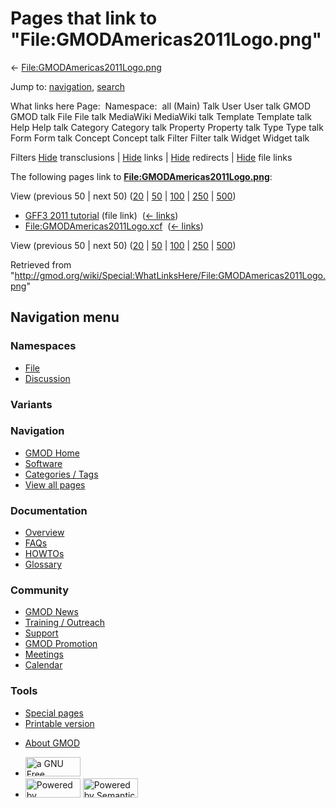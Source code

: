 <div id="mw-page-base" class="noprint">

</div>

<div id="mw-head-base" class="noprint">

</div>

<div id="content" class="mw-body" role="main">

<span id="top"></span>

<div id="mw-js-message" style="display:none;">

</div>



# <span dir="auto">Pages that link to "File:GMODAmericas2011Logo.png"</span>

<div id="bodyContent">

<div id="contentSub">

←
[File:GMODAmericas2011Logo.png](/wiki/File:GMODAmericas2011Logo.png "File:GMODAmericas2011Logo.png")

</div>

<div id="jump-to-nav" class="mw-jump">

Jump to: [navigation](#mw-navigation), [search](#p-search)

</div>

<div id="mw-content-text">

What links here Page:  Namespace:  all (Main) Talk User User talk GMOD
GMOD talk File File talk MediaWiki MediaWiki talk Template Template talk
Help Help talk Category Category talk Property Property talk Type Type
talk Form Form talk Concept Concept talk Filter Filter talk Widget
Widget talk

Filters
[Hide](/mediawiki/index.php?title=Special:WhatLinksHere/File:GMODAmericas2011Logo.png&hidetrans=1 "Special:WhatLinksHere/File:GMODAmericas2011Logo.png")
transclusions \|
[Hide](/mediawiki/index.php?title=Special:WhatLinksHere/File:GMODAmericas2011Logo.png&hidelinks=1 "Special:WhatLinksHere/File:GMODAmericas2011Logo.png")
links \|
[Hide](/mediawiki/index.php?title=Special:WhatLinksHere/File:GMODAmericas2011Logo.png&hideredirs=1 "Special:WhatLinksHere/File:GMODAmericas2011Logo.png")
redirects \|
[Hide](/mediawiki/index.php?title=Special:WhatLinksHere/File:GMODAmericas2011Logo.png&hideimages=1 "Special:WhatLinksHere/File:GMODAmericas2011Logo.png")
file links

The following pages link to
**[File:GMODAmericas2011Logo.png](/wiki/File:GMODAmericas2011Logo.png "File:GMODAmericas2011Logo.png")**:

View (previous 50 \| next 50)
([20](/mediawiki/index.php?title=Special:WhatLinksHere/File:GMODAmericas2011Logo.png&limit=20 "Special:WhatLinksHere/File:GMODAmericas2011Logo.png")
\|
[50](/mediawiki/index.php?title=Special:WhatLinksHere/File:GMODAmericas2011Logo.png&limit=50 "Special:WhatLinksHere/File:GMODAmericas2011Logo.png")
\|
[100](/mediawiki/index.php?title=Special:WhatLinksHere/File:GMODAmericas2011Logo.png&limit=100 "Special:WhatLinksHere/File:GMODAmericas2011Logo.png")
\|
[250](/mediawiki/index.php?title=Special:WhatLinksHere/File:GMODAmericas2011Logo.png&limit=250 "Special:WhatLinksHere/File:GMODAmericas2011Logo.png")
\|
[500](/mediawiki/index.php?title=Special:WhatLinksHere/File:GMODAmericas2011Logo.png&limit=500 "Special:WhatLinksHere/File:GMODAmericas2011Logo.png"))

- [GFF3 2011 tutorial](/wiki/GFF3_2011_tutorial "GFF3 2011 tutorial")
  (file link) ‎ <span class="mw-whatlinkshere-tools">([←
  links](/mediawiki/index.php?title=Special:WhatLinksHere&target=GFF3+2011+tutorial "Special:WhatLinksHere"))</span>
- [File:GMODAmericas2011Logo.xcf](/wiki/File:GMODAmericas2011Logo.xcf "File:GMODAmericas2011Logo.xcf")
  ‎ <span class="mw-whatlinkshere-tools">([←
  links](/mediawiki/index.php?title=Special:WhatLinksHere&target=File%3AGMODAmericas2011Logo.xcf "Special:WhatLinksHere"))</span>

View (previous 50 \| next 50)
([20](/mediawiki/index.php?title=Special:WhatLinksHere/File:GMODAmericas2011Logo.png&limit=20 "Special:WhatLinksHere/File:GMODAmericas2011Logo.png")
\|
[50](/mediawiki/index.php?title=Special:WhatLinksHere/File:GMODAmericas2011Logo.png&limit=50 "Special:WhatLinksHere/File:GMODAmericas2011Logo.png")
\|
[100](/mediawiki/index.php?title=Special:WhatLinksHere/File:GMODAmericas2011Logo.png&limit=100 "Special:WhatLinksHere/File:GMODAmericas2011Logo.png")
\|
[250](/mediawiki/index.php?title=Special:WhatLinksHere/File:GMODAmericas2011Logo.png&limit=250 "Special:WhatLinksHere/File:GMODAmericas2011Logo.png")
\|
[500](/mediawiki/index.php?title=Special:WhatLinksHere/File:GMODAmericas2011Logo.png&limit=500 "Special:WhatLinksHere/File:GMODAmericas2011Logo.png"))

</div>

<div class="printfooter">

Retrieved from
"<http://gmod.org/wiki/Special:WhatLinksHere/File:GMODAmericas2011Logo.png>"

</div>

<div id="catlinks" class="catlinks catlinks-allhidden">

</div>

<div class="visualClear">

</div>

</div>

</div>

<div id="mw-navigation">

## Navigation menu

<div id="mw-head">



<div id="left-navigation">

<div id="p-namespaces" class="vectorTabs" role="navigation"
aria-labelledby="p-namespaces-label">

### Namespaces

- <span id="ca-nstab-image"><a href="/wiki/File:GMODAmericas2011Logo.png" accesskey="c"
  title="View the file page [c]">File</a></span>
- <span id="ca-talk"><a
  href="/mediawiki/index.php?title=File_talk:GMODAmericas2011Logo.png&amp;action=edit&amp;redlink=1"
  accesskey="t"
  title="Discussion about the content page [t]">Discussion</a></span>

</div>

<div id="p-variants" class="vectorMenu emptyPortlet" role="navigation"
aria-labelledby="p-variants-label">

### 

### Variants[](#)

<div class="menu">

</div>

</div>

</div>

<div id="right-navigation">





</div>



</div>

</div>

</div>

<div id="mw-panel">

<div id="p-logo" role="banner">

<a href="/wiki/Main_Page"
style="background-image: url(http://gmod.org/images/GMOD-cogs.png);"
title="Visit the main page"></a>

</div>

<div id="p-Navigation" class="portal" role="navigation"
aria-labelledby="p-Navigation-label">

### Navigation

<div class="body">

- <span id="n-GMOD-Home">[GMOD Home](/wiki/Main_Page)</span>
- <span id="n-Software">[Software](/wiki/GMOD_Components)</span>
- <span id="n-Categories-.2F-Tags">[Categories /
  Tags](/wiki/Categories)</span>
- <span id="n-View-all-pages">[View all
  pages](/wiki/Special:AllPages)</span>

</div>

</div>

<div id="p-Documentation" class="portal" role="navigation"
aria-labelledby="p-Documentation-label">

### Documentation

<div class="body">

- <span id="n-Overview">[Overview](/wiki/Overview)</span>
- <span id="n-FAQs">[FAQs](/wiki/Category:FAQ)</span>
- <span id="n-HOWTOs">[HOWTOs](/wiki/Category:HOWTO)</span>
- <span id="n-Glossary">[Glossary](/wiki/Glossary)</span>

</div>

</div>

<div id="p-Community" class="portal" role="navigation"
aria-labelledby="p-Community-label">

### Community

<div class="body">

- <span id="n-GMOD-News">[GMOD News](/wiki/GMOD_News)</span>
- <span id="n-Training-.2F-Outreach">[Training /
  Outreach](/wiki/Training_and_Outreach)</span>
- <span id="n-Support">[Support](/wiki/Support)</span>
- <span id="n-GMOD-Promotion">[GMOD
  Promotion](/wiki/GMOD_Promotion)</span>
- <span id="n-Meetings">[Meetings](/wiki/Meetings)</span>
- <span id="n-Calendar">[Calendar](/wiki/Calendar)</span>

</div>

</div>

<div id="p-tb" class="portal" role="navigation"
aria-labelledby="p-tb-label">

### Tools

<div class="body">

- <span id="t-specialpages"><a href="/wiki/Special:SpecialPages" accesskey="q"
  title="A list of all special pages [q]">Special pages</a></span>
- <span id="t-print"><a
  href="/mediawiki/index.php?title=Special:WhatLinksHere/File:GMODAmericas2011Logo.png&amp;printable=yes"
  rel="alternate" accesskey="p"
  title="Printable version of this page [p]">Printable version</a></span>

</div>

</div>

</div>

</div>

<div id="footer" role="contentinfo">

- <span id="footer-places-about">[About
  GMOD](/wiki/GMOD:About "GMOD:About")</span>

<!-- -->

- <span id="footer-copyrightico">[<img src="http://www.gnu.org/graphics/gfdl-logo-small.png" width="88"
  height="31" alt="a GNU Free Documentation License" />](http://www.gnu.org/licenses/fdl-1.3.html)</span>
- <span id="footer-poweredbyico">[<img src="/mediawiki/skins/common/images/poweredby_mediawiki_88x31.png"
  width="88" height="31" alt="Powered by MediaWiki" />](//www.mediawiki.org/)
  [<img
  src="/mediawiki/extensions/SemanticMediaWiki/includes/../resources/images/smw_button.png"
  width="88" height="31" alt="Powered by Semantic MediaWiki" />](https://www.semantic-mediawiki.org/wiki/Semantic_MediaWiki)</span>

<div style="clear:both">

</div>

</div>
